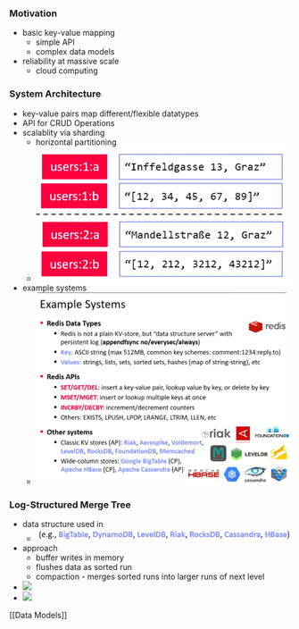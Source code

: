 ### Motivation
+ basic key-value mapping
	+ simple API
	+ complex data models
+ reliability at massive scale
	+ cloud computing

### System Architecture
+ key-value pairs map different/flexible datatypes
+ API for CRUD Operations
+ scalablity via sharding
	+ horizontal partitioning
	+ ![](Pasted%20image%2020220608175445.png)
+ example systems
	+ ![](Pasted%20image%2020220608181257.png)

### Log-Structured Merge Tree
+ data structure used in
	+ ![](Pasted%20image%2020220608181458.png)
+ approach
	+ buffer writes in memory
	+ flushes data as sorted run
	+ compaction - merges sorted runs into larger runs of next level
+ ![](Pasted%20image%2020220608181817.png)
+ ![](Pasted%20image%2020220608182130.png)

[[Data Models]]
